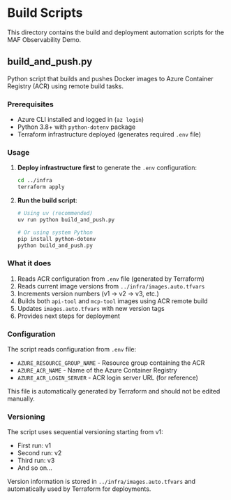 # Build Scripts

This directory contains the build and deployment automation scripts for the MAF Observability Demo.

## build_and_push.py

Python script that builds and pushes Docker images to Azure Container Registry (ACR) using remote build tasks.

### Prerequisites

- Azure CLI installed and logged in (`az login`)
- Python 3.8+ with `python-dotenv` package
- Terraform infrastructure deployed (generates required `.env` file)

### Usage

1. **Deploy infrastructure first** to generate the `.env` configuration:
   ```bash
   cd ../infra
   terraform apply
   ```

2. **Run the build script**:
   ```bash
   # Using uv (recommended)
   uv run python build_and_push.py
   
   # Or using system Python
   pip install python-dotenv
   python build_and_push.py
   ```

### What it does

1. Reads ACR configuration from `.env` file (generated by Terraform)
2. Reads current image versions from `../infra/images.auto.tfvars`
3. Increments version numbers (v1 → v2 → v3, etc.)
4. Builds both `api-tool` and `mcp-tool` images using ACR remote build
5. Updates `images.auto.tfvars` with new version tags
6. Provides next steps for deployment

### Configuration

The script reads configuration from `.env` file:
- `AZURE_RESOURCE_GROUP_NAME` - Resource group containing the ACR
- `AZURE_ACR_NAME` - Name of the Azure Container Registry
- `AZURE_ACR_LOGIN_SERVER` - ACR login server URL (for reference)

This file is automatically generated by Terraform and should not be edited manually.

### Versioning

The script uses sequential versioning starting from v1:
- First run: v1
- Second run: v2
- Third run: v3
- And so on...

Version information is stored in `../infra/images.auto.tfvars` and automatically used by Terraform for deployments.
